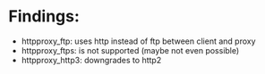 # Findings:
- httpproxy_ftp: uses http instead of ftp between client and proxy
- httpproxy_ftps: is not supported (maybe not even possible)
- httpproxy_http3: downgrades to http2
